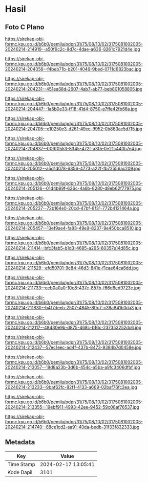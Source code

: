 # Hasil

## Foto C Plano

https://sirekap-obj-formc.kpu.go.id/b6b0/pemilu/pdpr/31/75/08/10/02/3175081002005-20240214-214919--a50f9c2c-8d7c-4dae-a636-8261c7921d4e.jpg

https://sirekap-obj-formc.kpu.go.id/b6b0/pemilu/pdpr/31/75/08/10/02/3175081002005-20240214-204056--f4beb71b-b201-4046-9bed-0711d6823bac.jpg

https://sirekap-obj-formc.kpu.go.id/b6b0/pemilu/pdpr/31/75/08/10/02/3175081002005-20240214-204231--451ea68d-2607-4ab7-ab77-beb801058805.jpg

https://sirekap-obj-formc.kpu.go.id/b6b0/pemilu/pdpr/31/75/08/10/02/3175081002005-20240214-204447--1a5b0e33-ff18-41d4-8750-e7ffe42fb66a.jpg

https://sirekap-obj-formc.kpu.go.id/b6b0/pemilu/pdpr/31/75/08/10/02/3175081002005-20240214-204705--e10250e3-d261-49cc-9952-0b863ac5d715.jpg

https://sirekap-obj-formc.kpu.go.id/b6b0/pemilu/pdpr/31/75/08/10/02/3175081002005-20240214-204837--006f0553-8345-472f-a3f5-0e21c440b7e4.jpg

https://sirekap-obj-formc.kpu.go.id/b6b0/pemilu/pdpr/31/75/08/10/02/3175081002005-20240214-205012--a5d1d078-6356-4773-a22f-fb72556ac209.jpg

https://sirekap-obj-formc.kpu.go.id/b6b0/pemilu/pdpr/31/75/08/10/02/3175081002005-20240214-205126--01d4b99f-626c-4a6b-8280-d8eb62f77975.jpg

https://sirekap-obj-formc.kpu.go.id/b6b0/pemilu/pdpr/31/75/08/10/02/3175081002005-20240214-205237--72b164e0-20cd-47bf-8f31-772b4121464a.jpg

https://sirekap-obj-formc.kpu.go.id/b6b0/pemilu/pdpr/31/75/08/10/02/3175081002005-20240214-205457--13ef9ae4-fa83-49e9-8207-9e450bca8510.jpg

https://sirekap-obj-formc.kpu.go.id/b6b0/pemilu/pdpr/31/75/08/10/02/3175081002005-20240214-211414--bfc3fab5-b1d3-4695-a295-80357e14d85c.jpg

https://sirekap-obj-formc.kpu.go.id/b6b0/pemilu/pdpr/31/75/08/10/02/3175081002005-20240214-211529--efd50701-9c84-46d3-841e-f1cae64ca6dd.jpg

https://sirekap-obj-formc.kpu.go.id/b6b0/pemilu/pdpr/31/75/08/10/02/3175081002005-20240214-211733--eeb0a0a0-10c8-437c-857b-f66d6cd9723c.jpg

https://sirekap-obj-formc.kpu.go.id/b6b0/pemilu/pdpr/31/75/08/10/02/3175081002005-20240214-211830--b417deeb-2507-4845-80c7-c38a841b0da3.jpg

https://sirekap-obj-formc.kpu.go.id/b6b0/pemilu/pdpr/31/75/08/10/02/3175081002005-20240214-212117--48430e9b-d875-468c-b16c-237353252dc6.jpg

https://sirekap-obj-formc.kpu.go.id/b6b0/pemilu/pdpr/31/75/08/10/02/3175081002005-20240214-212437--57ec1eec-ad4f-437b-8473-9384b7d0458e.jpg

https://sirekap-obj-formc.kpu.go.id/b6b0/pemilu/pdpr/31/75/08/10/02/3175081002005-20240214-213057--18d8a23b-3d6b-454c-a5ba-a9fc3406dfbf.jpg

https://sirekap-obj-formc.kpu.go.id/b6b0/pemilu/pdpr/31/75/08/10/02/3175081002005-20240214-213233--9baf62fc-82f1-4133-a669-02baf76fc3ea.jpg

https://sirekap-obj-formc.kpu.go.id/b6b0/pemilu/pdpr/31/75/08/10/02/3175081002005-20240214-213355--19ebf911-4993-42ee-9452-59c08af76537.jpg

https://sirekap-obj-formc.kpu.go.id/b6b0/pemilu/pdpr/31/75/08/10/02/3175081002005-20240214-214740--88ce1cd2-aa91-40da-bedb-31f33f832333.jpg


## Metadata

| Key        | Value               |
| ---------- | ------------------- |
| Time Stamp | 2024-02-17 13:05:41 |
| Kode Dapil | 3101                |



